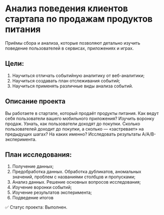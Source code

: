 # Анализ поведения клиентов стартапа по продажам продуктов питания

Приёмы сбора и анализа, которые позволяют детально изучить поведение пользователей в сервисах, приложениях и играх.

## Цели:
1. Научиться отличать событийную аналитику от веб-аналитики;
2. Научиться создавать план отслеживания событий;
3. Научиться применять различные виды анализа событий.

## Описание проекта
Вы работаете в стартапе, который продаёт продукты питания. Как ведут себя пользователи вашего мобильного приложения?
Изучить воронку продаж. Узнать, как пользователи доходят до покупки. Сколько пользователей доходит до покупки, а сколько — «застревает» на предыдущих шагах? На каких именно?
Исследовать результаты A/A/B-эксперимента. 

## План исследования: 
1. Получение данных;
2. Предобработка данных. Обработка дубликатов, аномальных значений, проблем с названиями столбцов и пропусками;
3. Анализ данных. Решение основных вопросов исследования;
4. Изучение воронки событий;
5. Изучение результатов эксперимента;
6. Подведение итогов

✅ Статус проекта: Выполнен.
